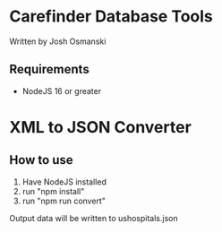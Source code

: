 # Carefinder Database Tools

Written by Josh Osmanski

## Requirements

- NodeJS 16 or greater

# XML to JSON Converter

## How to use

1. Have NodeJS installed
2. run "npm install"
3. run "npm run convert"

Output data will be written to ushospitals.json
